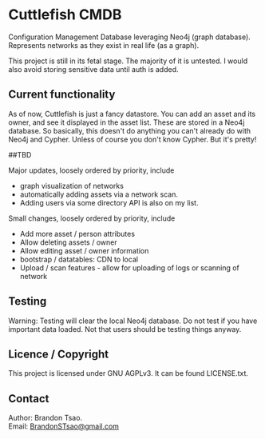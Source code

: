 # Cuttlefish CMDB
Configuration Management Database leveraging Neo4j (graph database). Represents networks as they exist in real life (as a graph).

This project is still in its fetal stage. The majority of it is untested. I would also avoid storing sensitive data until auth is added.

## Current functionality

As of now, Cuttlefish is just a fancy datastore. You can add an asset and its owner, and see it displayed in the asset list. These are stored in a Neo4j database. So basically, this doesn't do anything you can't already do with Neo4j and Cypher. Unless of course you don't know Cypher. But it's pretty!

##TBD

Major updates, loosely ordered by priority, include
- graph visualization of networks
- automatically adding assets via a network scan.
- Adding users via some directory API is also on my list.

Small changes, loosely ordered by priority, include
- Add more asset / person attributes
- Allow deleting assets / owner
- Allow editing asset / owner information
- bootstrap / datatables: CDN to local
- Upload / scan features - allow for uploading of logs or scanning of network

## Testing

Warning: Testing will clear the local Neo4j database. Do not test if you have important data loaded. Not that users should be testing things anyway.

## Licence / Copyright

This project is licensed under GNU AGPLv3. It can be found LICENSE.txt.

## Contact

Author: Brandon Tsao.  
Email: BrandonSTsao@gmail.com
